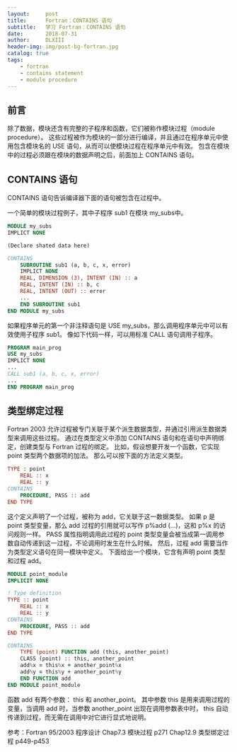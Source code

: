 ```yaml
---
layout:     post
title:      Fortran：CONTAINS 语句
subtitle:   学习 Fortran：CONTAINS 语句
date:       2018-07-31
author:     DLXIII
header-img: img/post-bg-fortran.jpg
catalog: true
tags:
    - fortran
    - contains statement
    - module procedure
---
```



## 前言

除了数据，模块还含有完整的子程序和函数，它们被称作模块过程（module procedure）。
这些过程被作为模块的一部分进行编译，并且通过在程序单元中使用包含模块名的 USE 语句，从而可以使模块过程在程序单元中有效。
包含在模块中的过程必须跟在模块的数据声明之后，前面加上 CONTAINS 语句。


<!--more-->


## CONTAINS 语句
CONTAINS 语句告诉编译器下面的语句被包含在过程中。

一个简单的模块过程例子，其中子程序 sub1 在模块 my_subs中。

~~~ fortran
MODULE my_subs
IMPLICT NONE

(Declare shated data here)

CONTAINS
    SUBROUTINE sub1 (a, b, c, x, error)
    IMPLICT NONE
    REAL, DIMENSION (3), INTENT (IN) :: a
    REAL, INTENT (IN) :: b, c
    REAL, INTENT (OUT) :: errer
    ...
    END SUBROUTINE sub1
END MODULE my_subs
~~~

如果程序单元的第一个非注释语句是 USE my_subs，那么调用程序单元中可以有效使用子程序 sub1。
像如下代码一样，可以用标准 CALL 语句调用子程序。

~~~ fortran
PROGRAM main_prog
USE my_subs
IMPLICT NONE
...
CALL sub1 (a, b, c, x, error)
...
END PROGRAM main_prog
~~~

## 类型绑定过程

Fortran 2003 允许过程被专门关联于某个派生数据类型，并通过引用派生数据类型来调用这些过程。
通过在类型定义中添加 CONTAINS 语句和在语句中声明绑定，创建类型与 Fortran 过程的绑定。
比如，假设想要开发一个函数，它实现 point 类型两个数据项的加法。
那么可以按下面的方法定义类型。

~~~ fortran
TYPE : point
    REAL :: x
    REAL :: y
CONTAINS
    PROCEDURE, PASS :: add
END TYPE
~~~

这个定义声明了一个过程，被称为 add，它关联于这一数据类型。
如果 p 是 point 类型变量，那么 add 过程的引用就可以写作 p%add (...)，这和 p%x 的访问规则一样。
PASS 属性指明调用此过程的 point 类型变量会被当成第一调用参数自动传递到这一过程，不论调用时发生在什么时候。
然后，过程 add 需要当作为类型定义语句在同一模块中定义。
下面给出一个模块，它含有声明 point 类型和过程 add。

~~~ fortran
MODULE point_module
IMPLICIT NONE

! Type definition
TYPE :: point
    REAL :: x
    REAL :: y
CONTAINS
    PROCEDURE, PASS :: add
END TYPE

CONTAINS
    TYPE (point) FUNCTION add (this, another_point)
    CLASS (point) :: this, another_point
    add%x = this%x + another_point%x
    add%y = this%y + another_point%y
    END FUNCTION add
END MODULE point_module
~~~

函数 add 有两个参数： this 和 another_point。
其中参数 this 是用来调用过程的变量，当调用 add 时，当参数 another_point 出现在调用参数表中时， this 自动传递到过程，而无需在调用中对它进行显式地说明。


参考：Fortran 95/2003 程序设计
Chap7.3 模块过程 p271
Chap12.9 类型绑定过程 p449-p453
